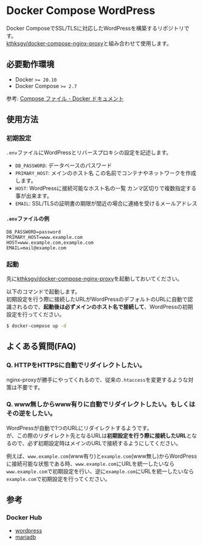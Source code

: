 # Docker Compose WordPress
Docker ComposeでSSL/TLSに対応したWordPressを構築するリポジトリです。  
[kthksgy/docker-compose-nginx-proxy](https://github.com/kthksgy/docker-compose-nginx-proxy)と組み合わせて使用します。

## 必要動作環境
- Docker `>= 20.10`
- Docker Compose `>= 2.7`

参考: [Compose ファイル - Docker ドキュメント](https://matsuand.github.io/docs.docker.jp.onthefly/compose/compose-file/)

## 使用方法

### 初期設定
`.env`ファイルにWordPressとリバースプロキシの設定を記述します。

- `DB_PASSWORD`: データベースのパスワード
- `PRIMARY_HOST`: メインのホスト名
  この名前でコンテナやネットワークを作成します。
- `HOST`: WordPressに接続可能なホスト名の一覧
  カンマ区切りで複数指定する事が出来ます。
- `EMAIL`: SSL/TLSの証明書の期限が間近の場合に連絡を受けるメールアドレス

#### `.env`ファイルの例
```
DB_PASSWORD=password
PRIMARY_HOST=www.example.com
HOST=www.example.com,example.com
EMAIL=mail@example.com
```

### 起動
先に[kthksgy/docker-compose-nginx-proxy](https://github.com/kthksgy/docker-compose-nginx-proxy)を起動しておいてください。

以下のコマンドで起動します。  
初期設定を行う際に接続したURLがWordPressのデフォルトのURLに自動で認識されるので、**起動後は必ずメインのホスト名で接続して**、WordPressの初期設定を行ってください。

```bash
$ docker-compose up -d
```

## よくある質問(FAQ)
### Q. HTTPをHTTPSに自動でリダイレクトしたい。
nginx-proxyが勝手にやってくれるので、従来の`.htaccess`を変更するような対策は不要です。

### Q. www無しからwww有りに自動でリダイレクトしたい。もしくはその逆をしたい。
WordPressが自動で1つのURLにリダイレクトするようです。  
が、この際のリダイレクト先となるURLは**初期設定を行う際に接続したURL**となるので、必ず初期設定時はメインのURLで接続するようにしてください。

例えば、`www.example.com`(www有り)と`example.com`(www無し)からWordPressに接続可能な状態である時、`www.example.com`にURLを統一したいなら`www.example.com`で初期設定を行い、逆に`example.com`にURLを統一したいなら`example.com`で初期設定を行ってください。

## 参考
### Docker Hub
- [wordpress](https://hub.docker.com/_/wordpress)
- [mariadb](https://hub.docker.com/_/mariadb)
